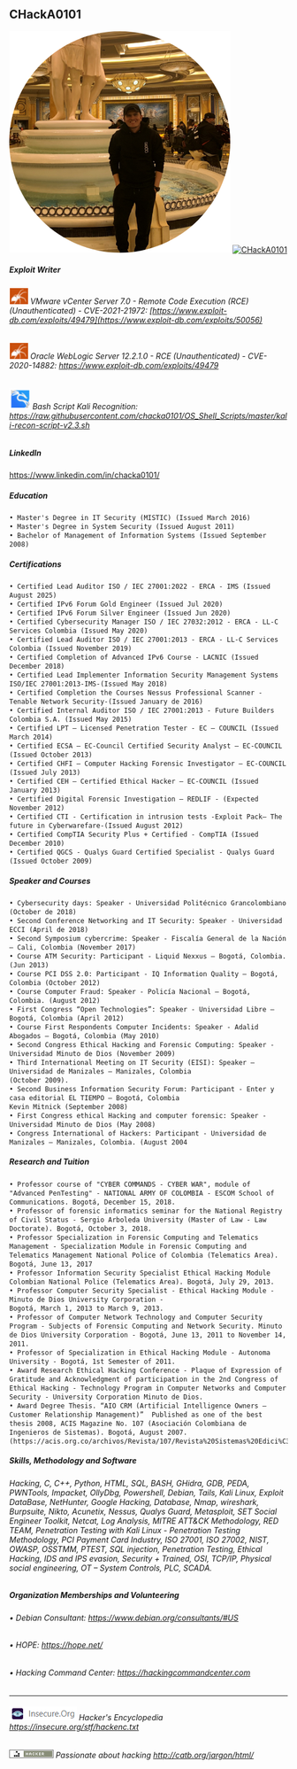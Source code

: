 ## CHackA0101
![Alt Text](https://github.com/chacka0101/Repository_CHackA0101/blob/master/CHackA0101.png?raw=true)
[![CHackA0101](http://www.hackthebox.eu/badge/image/198382)](https://app.hackthebox.eu/profile/198382)
##### Exploit Writer
###### ![Alt Text](https://github.com/chacka0101/Repository_CHackA0101/blob/master/exploit-db-1.png?raw=true) VMware vCenter Server 7.0 - Remote Code Execution (RCE) (Unauthenticated) - CVE-2021-21972: [https://www.exploit-db.com/exploits/49479](https://www.exploit-db.com/exploits/50056)

###### ![Alt Text](https://github.com/chacka0101/Repository_CHackA0101/blob/master/exploit-db-1.png?raw=true) Oracle WebLogic Server 12.2.1.0 - RCE (Unauthenticated) - CVE-2020-14882: https://www.exploit-db.com/exploits/49479

###### ![Alt Text](https://github.com/chacka0101/Repository_CHackA0101/blob/master/kali-icon-1.png?raw=true) Bash Script Kali Recognition: https://raw.githubusercontent.com/chacka0101/OS_Shell_Scripts/master/kali-recon-script-v2.3.sh
##### LinkedIn
https://www.linkedin.com/in/chacka0101/
##### Education
```
• Master's Degree in IT Security (MISTIC) (Issued March 2016)
• Master's Degree in System Security (Issued August 2011)
• Bachelor of Management of Information Systems (Issued September 2008)
```
##### Certifications
```
• Certified Lead Auditor ISO / IEC 27001:2022 - ERCA - IMS (Issued August 2025)
• Certified IPv6 Forum Gold Engineer (Issued Jul 2020)
• Certified IPv6 Forum Silver Engineer (Issued Jun 2020)
• Certified Cybersecurity Manager ISO / IEC 27032:2012 - ERCA - LL-C Services Colombia (Issued May 2020)
• Certified Lead Auditor ISO / IEC 27001:2013 - ERCA - LL-C Services Colombia (Issued November 2019)
• Certified Completion of Advanced IPv6 Course - LACNIC (Issued December 2018)
• Certified Lead Implementer Information Security Management Systems ISO/IEC 27001:2013-IMS-(Issued May 2018)
• Certified Completion the Courses Nessus Professional Scanner - Tenable Network Security-(Issued January de 2016)
• Certified Internal Auditor ISO / IEC 27001:2013 - Future Builders Colombia S.A. (Issued May 2015)
• Certified LPT – Licensed Penetration Tester - EC – COUNCIL (Issued March 2014)
• Certified ECSA – EC-Council Certified Security Analyst – EC-COUNCIL (Issued October 2013)
• Certified CHFI – Computer Hacking Forensic Investigator – EC-COUNCIL (Issued July 2013)
• Certified CEH – Certified Ethical Hacker – EC-COUNCIL (Issued January 2013)
• Certified Digital Forensic Investigation – REDLIF - (Expected November 2012)
• Certified CTI - Certification in intrusion tests -Exploit Pack– The future in Cyberwarefare-(Issued August 2012)
• Certified CompTIA Security Plus + Certified - CompTIA (Issued December 2010)
• Certified QGCS - Qualys Guard Certified Specialist - Qualys Guard (Issued October 2009)
```
##### Speaker and Courses
```
• Cybersecurity days: Speaker - Universidad Politécnico Grancolombiano (October de 2018) 
• Second Conference Networking and IT Security: Speaker - Universidad ECCI (April de 2018) 
• Second Symposium cybercrime: Speaker - Fiscalía General de la Nación – Cali, Colombia (November 2017)
• Course ATM Security: Participant - Liquid Nexxus – Bogotá, Colombia. (Jun 2013)
• Course PCI DSS 2.0: Participant - IQ Information Quality – Bogotá, Colombia (October 2012)
• Course Computer Fraud: Speaker - Policía Nacional – Bogotá, Colombia. (August 2012)
• First Congress “Open Technologies”: Speaker - Universidad Libre – Bogotá, Colombia (April 2012)
• Course First Respondents Computer Incidents: Speaker - Adalid Abogados – Bogotá, Colombia (May 2010)
• Second Congress Ethical Hacking and Forensic Computing: Speaker - Universidad Minuto de Dios (November 2009) 
• Third International Meeting on IT Security (EISI): Speaker – Universidad de Manizales – Manizales, Colombia
(October 2009). 
• Second Business Information Security Forum: Participant - Enter y casa editorial EL TIEMPO – Bogotá, Colombia
Kevin Mitnick (September 2008) 
• First Congress ethical Hacking and computer forensic: Speaker - Universidad Minuto de Dios (May 2008) 
• Congress International of Hackers: Participant - Universidad de Manizales – Manizales, Colombia. (August 2004
```
##### Research and Tuition 
```
• Professor course of "CYBER COMMANDS - CYBER WAR", module of "Advanced PenTesting" - NATIONAL ARMY OF COLOMBIA - ESCOM School of Communications. Bogotá, December 15, 2018.
• Professor of forensic informatics seminar for the National Registry of Civil Status - Sergio Arboleda University (Master of Law - Law Doctorate). Bogotá, October 3, 2018.
• Professor Specialization in Forensic Computing and Telematics Management - Specialization Module in Forensic Computing and Telematics Management National Police of Colombia (Telematics Area). Bogotá, June 13, 2017
• Professor Information Security Specialist Ethical Hacking Module Colombian National Police (Telematics Area). Bogotá, July 29, 2013.
• Professor Computer Security Specialist - Ethical Hacking Module - Minuto de Dios University Corporation -
Bogotá, March 1, 2013 to March 9, 2013.
• Professor of Computer Network Technology and Computer Security Program - Subjects of Forensic Computing and Network Security. Minuto de Dios University Corporation - Bogotá, June 13, 2011 to November 14, 2011.
• Professor of Specialization in Ethical Hacking Module - Autonoma University - Bogotá, 1st Semester of 2011.
• Award Research Ethical Hacking Conference - Plaque of Expression of Gratitude and Acknowledgment of participation in the 2nd Congress of Ethical Hacking - Technology Program in Computer Networks and Computer Security - University Corporation Minuto de Dios.
• Award Degree Thesis. “AIO CRM (Artificial Intelligence Owners – Customer Relationship Management)”  Published as one of the best thesis 2008, ACIS Magazine No. 107 (Asociación Colombiana de Ingenieros de Sistemas). Bogotá, August 2007. (https://acis.org.co/archivos/Revista/107/Revista%20Sistemas%20Edici%C3%B3n%20107.pdf)
```
##### Skills, Methodology and Software
###### Hacking, C, C++, Python, HTML, SQL, BASH, GHidra, GDB, PEDA, PWNTools, Impacket, OllyDbg, Powershell, Debian, Tails, Kali Linux, Exploit DataBase, NetHunter, Google Hacking, Database, Nmap, wireshark, Burpsuite, Nikto, Acunetix, Nessus, Qualys Guard, Metasploit, SET Social Engineer Toolkit, Netcat, Log Analysis, MITRE ATT&CK Methodology, RED TEAM, Penetration Testing with Kali Linux - Penetration Testing Methodology, PCI Payment Card Industry, ISO 27001, ISO 27002, NIST, OWASP, OSSTMM, PTEST, SQL injection, Penetration Testing, Ethical Hacking, IDS and IPS evasion, Security + Trained, OSI, TCP/IP, Physical social engineering, OT – System Controls, PLC, SCADA.

##### Organization Memberships and Volunteering
###### •	Debian Consultant:  https://www.debian.org/consultants/#US
###### •	HOPE: https://hope.net/
###### •	Hacking Command Center: https://hackingcommandcenter.com
---
###### ![Alt Text](https://github.com/chacka0101/Repository_CHackA0101/blob/master/insecure.png) Hacker's Encyclopedia    https://insecure.org/stf/hackenc.txt 

###### ![Alt Text](https://github.com/chacka0101/Repository_CHackA0101/blob/master/hacker.png) Passionate about hacking    http://catb.org/jargon/html/ 
